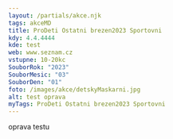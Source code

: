 ```yaml
---
layout: /partials/akce.njk
tags: akceMD
title: ProDeti Ostatni brezen2023 Sportovni
kdy: 4.4.4444
kde: test
web: www.seznam.cz
vstupne: 10-20kc
SouborRok: "2023"
SouborMesic: "03"
SouborDen: "01"
foto: /images/akce/detskyMaskarni.jpg
alt: test oprava
myTags: ProDeti Ostatni brezen2023 Sportovni
---
```

oprava testu
